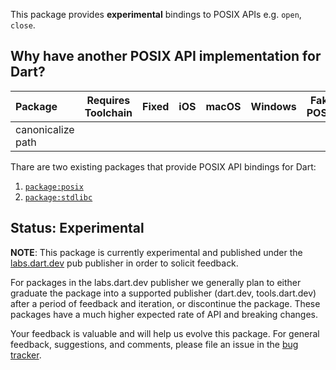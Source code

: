 This package provides **experimental** bindings to POSIX APIs e.g. `open`, `close`.

## Why have another POSIX API implementation for Dart?

| Package               | Requires Toolchain | Fixed  | iOS   | macOS | Windows | Fake POSIX | Fake Windows |
| :---                  |  :---:  | :---: | :---: | :---: | :----:  | :--------: | :----------: | 
|  canonicalize path    |         |       |       |       |         |            |              |


Thare are two existing packages that provide POSIX API bindings for Dart:
1. [`package:posix`](https://pub.dev/packages/posix)
2. [`package:stdlibc`](https://pub.dev/packages/stdlibc)
 





## Status: Experimental

**NOTE**: This package is currently experimental and published under the
[labs.dart.dev](https://dart.dev/dart-team-packages) pub publisher in order to
solicit feedback. 

For packages in the labs.dart.dev publisher we generally plan to either graduate
the package into a supported publisher (dart.dev, tools.dart.dev) after a period
of feedback and iteration, or discontinue the package. These packages have a
much higher expected rate of API and breaking changes.

Your feedback is valuable and will help us evolve this package. For general
feedback, suggestions, and comments, please file an issue in the 
[bug tracker](https://github.com/dart-lang/labs/issues).
